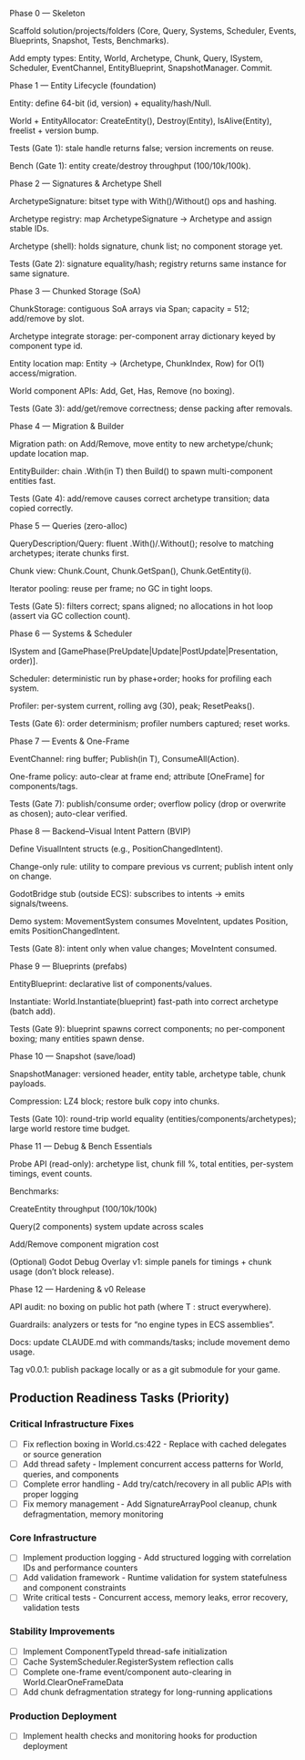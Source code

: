 ﻿Phase 0 — Skeleton

Scaffold solution/projects/folders (Core, Query, Systems, Scheduler, Events, Blueprints, Snapshot, Tests, Benchmarks).

Add empty types: Entity, World, Archetype, Chunk, Query, ISystem, Scheduler, EventChannel, EntityBlueprint, SnapshotManager. Commit.

Phase 1 — Entity Lifecycle (foundation)

Entity: define 64-bit (id, version) + equality/hash/Null.

World + EntityAllocator: CreateEntity(), Destroy(Entity), IsAlive(Entity), freelist + version bump.

Tests (Gate 1): stale handle returns false; version increments on reuse.

Bench (Gate 1): entity create/destroy throughput (100/10k/100k).

Phase 2 — Signatures & Archetype Shell

ArchetypeSignature: bitset type with With<T>()/Without<T>() ops and hashing.

Archetype registry: map ArchetypeSignature -> Archetype and assign stable IDs.

Archetype (shell): holds signature, chunk list; no component storage yet.

Tests (Gate 2): signature equality/hash; registry returns same instance for same signature.

Phase 3 — Chunked Storage (SoA)

ChunkStorage<T>: contiguous SoA arrays via Span<T>; capacity = 512; add/remove by slot.

Archetype integrate storage: per-component array dictionary keyed by component type id.

Entity location map: Entity -> (Archetype, ChunkIndex, Row) for O(1) access/migration.

World component APIs: Add<T>, Get<T>, Has<T>, Remove<T> (no boxing).

Tests (Gate 3): add/get/remove correctness; dense packing after removals.

Phase 4 — Migration & Builder

Migration path: on Add<T>/Remove<T>, move entity to new archetype/chunk; update location map.

EntityBuilder: chain .With<T>(in T) then Build() to spawn multi-component entities fast.

Tests (Gate 4): add/remove causes correct archetype transition; data copied correctly.

Phase 5 — Queries (zero-alloc)

QueryDescription/Query: fluent .With<T>()/.Without<T>(); resolve to matching archetypes; iterate chunks first.

Chunk view: Chunk.Count, Chunk.GetSpan<T>(), Chunk.GetEntity(i).

Iterator pooling: reuse per frame; no GC in tight loops.

Tests (Gate 5): filters correct; spans aligned; no allocations in hot loop (assert via GC collection count).

Phase 6 — Systems & Scheduler

ISystem and [GamePhase(PreUpdate|Update|PostUpdate|Presentation, order)].

Scheduler: deterministic run by phase+order; hooks for profiling each system.

Profiler: per-system current, rolling avg (30), peak; ResetPeaks().

Tests (Gate 6): order determinism; profiler numbers captured; reset works.

Phase 7 — Events & One-Frame

EventChannel<T>: ring buffer; Publish(in T), ConsumeAll(Action<in T>).

One-frame policy: auto-clear at frame end; attribute [OneFrame] for components/tags.

Tests (Gate 7): publish/consume order; overflow policy (drop or overwrite as chosen); auto-clear verified.

Phase 8 — Backend–Visual Intent Pattern (BVIP)

Define VisualIntent structs (e.g., PositionChangedIntent).

Change-only rule: utility to compare previous vs current; publish intent only on change.

GodotBridge stub (outside ECS): subscribes to intents → emits signals/tweens.

Demo system: MovementSystem consumes MoveIntent, updates Position, emits PositionChangedIntent.

Tests (Gate 8): intent only when value changes; MoveIntent consumed.

Phase 9 — Blueprints (prefabs)

EntityBlueprint: declarative list of components/values.

Instantiate: World.Instantiate(blueprint) fast-path into correct archetype (batch add).

Tests (Gate 9): blueprint spawns correct components; no per-component boxing; many entities spawn dense.

Phase 10 — Snapshot (save/load)

SnapshotManager: versioned header, entity table, archetype table, chunk payloads.

Compression: LZ4 block; restore bulk copy into chunks.

Tests (Gate 10): round-trip world equality (entities/components/archetypes); large world restore time budget.

Phase 11 — Debug & Bench Essentials

Probe API (read-only): archetype list, chunk fill %, total entities, per-system timings, event counts.

Benchmarks:

CreateEntity throughput (100/10k/100k)

Query(2 components) system update across scales

Add/Remove component migration cost

(Optional) Godot Debug Overlay v1: simple panels for timings + chunk usage (don’t block release).

Phase 12 — Hardening & v0 Release

API audit: no boxing on public hot path (where T : struct everywhere).

Guardrails: analyzers or tests for “no engine types in ECS assemblies”.

Docs: update CLAUDE.md with commands/tasks; include movement demo usage.

Tag v0.0.1: publish package locally or as a git submodule for your game.

## Production Readiness Tasks (Priority)

### Critical Infrastructure Fixes
- [ ] Fix reflection boxing in World.cs:422 - Replace with cached delegates or source generation
- [ ] Add thread safety - Implement concurrent access patterns for World, queries, and components
- [ ] Complete error handling - Add try/catch/recovery in all public APIs with proper logging
- [ ] Fix memory management - Add SignatureArrayPool cleanup, chunk defragmentation, memory monitoring

### Core Infrastructure
- [ ] Implement production logging - Add structured logging with correlation IDs and performance counters
- [ ] Add validation framework - Runtime validation for system statefulness and component constraints
- [ ] Write critical tests - Concurrent access, memory leaks, error recovery, validation tests

### Stability Improvements
- [ ] Implement ComponentTypeId thread-safe initialization
- [ ] Cache SystemScheduler.RegisterSystem reflection calls
- [ ] Complete one-frame event/component auto-clearing in World.ClearOneFrameData
- [ ] Add chunk defragmentation strategy for long-running applications

### Production Deployment
- [ ] Implement health checks and monitoring hooks for production deployment